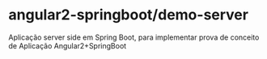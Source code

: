 # angular2-springboot/demo-server
Aplicação server side em Spring Boot, para implementar prova de conceito de Aplicação Angular2+SpringBoot
